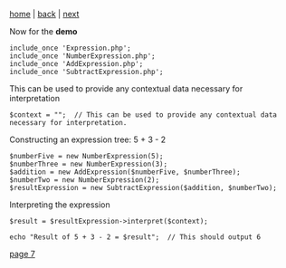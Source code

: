 [home](./page01.md) | [back](./page05.md) | [next](./page07.md)

Now for the **demo**

```
include_once 'Expression.php';
include_once 'NumberExpression.php';
include_once 'AddExpression.php';
include_once 'SubtractExpression.php';
```
This can be used to provide any contextual data necessary for interpretation
```
$context = "";  // This can be used to provide any contextual data necessary for interpretation.
```
Constructing an expression tree: 5 + 3 - 2
```
$numberFive = new NumberExpression(5);
$numberThree = new NumberExpression(3);
$addition = new AddExpression($numberFive, $numberThree);
$numberTwo = new NumberExpression(2);
$resultExpression = new SubtractExpression($addition, $numberTwo);
```

Interpreting the expression

```
$result = $resultExpression->interpret($context);

echo "Result of 5 + 3 - 2 = $result";  // This should output 6
```

[page 7](./page07.md)

